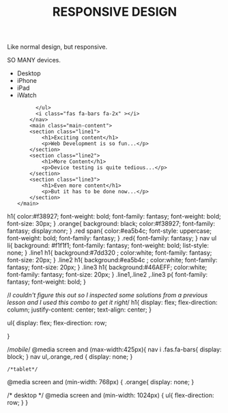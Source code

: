 <!DOCTYPE html>
<html lang="en">
<head>
    <meta charset="UTF-8">
    <meta http-equiv="X-UA-Compatible" content="IE=edge">
    <meta name="viewport" content="width=device-width, initial-scale=1.0">
    <link rel="stylesheet" href="style.css" type="text/css" media="all"/>
	<link rel="stylesheet" href="responsive.css" type="text/css" media="all" />
    <link rel="stylesheet" href="https://use.fontawesome.com/releases/v5.2.0/css/all.css" />
    <link rel="stylesheet" href="https://maxcdn.bootstrapcdn.com/font-awesome/4.7.0/css/font-awesome.min.css" />
 <title>Document</title>
</head>
<body>
   <div class="container">
      <header>
          <h1>RESPONSIVE DESIGN</h1>
        </header>
          <nav>
          <p class="orange">Like normal design, but responsive.</p>
          <p class="red"><span>SO MANY </span>devices.</p>
          <ul>
              <li>Desktop</li>
              <li>iPhone</li> 
              <li>iPad</li>
              <li>iWatch</li>
              
          </ul>
          <i class="fas fa-bars fa-2x" ></i>
        </nav>
        <main class="main-content">
        <section class="line1"> 
            <h1>Exciting content</h1>
            <p>Web Development is so fun...</p>
        </section>
        <section class="line2">
            <h1>More Content</h1>
            <p>Device testing is quite tedious...</p>
        </section>
        <section class="line3">
            <h1>Even more content</h1>
            <p>But it has to be done now...</p>
        </section>
    </main>
 </div> 
</body>
</html>


h1{
    color:#f38927;
    font-weight: bold;
    font-family: fantasy;
    font-weight: bold;
    font-size: 30px;
}
.orange{
    background: black;
    color:#f38927;
    font-family: fantasy;
    display:nonr;
}
.red span{
    color:#ea5b4c;
    font-style: uppercase;
    font-weight: bold;
    font-family: fantasy;
}
.red{
 font-family: fantasy;
}
nav ul li{
    background: #f1f1f1;
    font-family: fantasy;
    font-weight: bold;
    list-style: none;
}
.line1 h1{
background:#7dd320 ;
color:white;
font-family: fantasy;
font-size: 20px;
}
.line2 h1{
background:#ea5b4c ;
color:white;
font-family: fantasy;
font-size: 20px;
}
.line3 h1{
    background:#46AEFF;
    color:white;
 font-family: fantasy;
 font-size: 20px;
}
.line1,.line2 ,.line3 p{
    font-family: fantasy;
    font-weight: bold;
}

/*I couldn't figure this out so I inspected some 
solutions from a previous lesson and I used this combo
to get it right*/
h1{
    display: flex;
    flex-direction: column;
    justify-content: center;
    text-align: center;
}


ul{
    display: flex;
    flex-direction: row;



}



/*mobile*/
@media screen and (max-width:425px){
    nav i .fas.fa-bars{
        display: block;
}
    nav ul,.orange,.red {
        display: none;
    }

    
    
    
    /*tablet*/
@media screen and (min-width: 768px) {
      .orange{
        display: none;
    }



    
/* desktop */
@media screen and (min-width: 1024px) {
    ul{
        flex-direction: row;
    }
}



